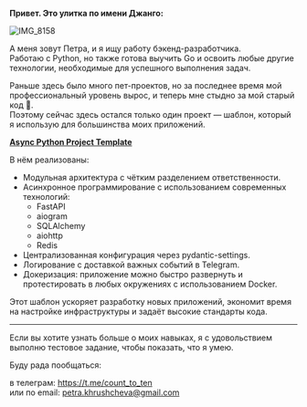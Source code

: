 **Привет. Это улитка по имени Джанго:**
  
![IMG_8158](https://github.com/petra-khrushcheva/django_the_snail/assets/107405352/d81ba6d1-cdcf-4dd8-8e12-fd78490e6254)
  
А меня зовут Петра, и я ищу работу бэкенд-разработчика.  
Работаю с Python, но также готова выучить Go и освоить любые другие технологии, необходимые для успешного выполнения задач.  

Раньше здесь было много пет-проектов, но за последнее время мой профессиональный уровень вырос, и теперь мне стыдно за мой старый код 😬.  
Поэтому сейчас здесь остался только один проект — шаблон, который я использую для большинства моих приложений.  

**[Async Python Project Template](https://github.com/petra-khrushcheva/base_project)**
  
В нём реализованы:

- Модульная архитектура с чётким разделением ответственности.  
- Асинхронное программирование с использованием современных технологий:
  - FastAPI
  - aiogram
  - SQLAlchemy
  - aiohttp
  - Redis  
- Централизованная конфигурация через pydantic-settings.  
- Логирование с доставкой важных событий в Telegram.  
- Докеризация: приложение можно быстро развернуть и протестировать в любых окружениях с использованием Docker.

Этот шаблон ускоряет разработку новых приложений, экономит время на настройке инфраструктуры и задаёт высокие стандарты кода.  

---
Если вы хотите узнать больше о моих навыках, я с удовольствием выполню тестовое задание, чтобы показать, что я умею.  

Буду рада пообщаться:

в телеграм: https://t.me/count_to_ten  
или по email: petra.khrushcheva@gmail.com
